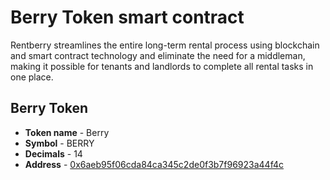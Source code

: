 # Berry Token smart contract
Rentberry streamlines the entire long-term rental process using blockchain and smart contract technology and eliminate the need for a middleman, making it possible for tenants and landlords to complete all rental tasks in one place.

## Berry Token
- **Token name** - Berry
- **Symbol** - BERRY
- **Decimals** - 14
- **Address** - [0x6aeb95f06cda84ca345c2de0f3b7f96923a44f4c
](https://etherscan.io/token/0x6aeb95f06cda84ca345c2de0f3b7f96923a44f4c)
